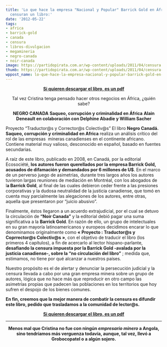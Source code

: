 ```yaml
---
title: 'Lo que hace la empresa "Nacional y Popular" Barrick Gold en África y como
  censuran un libro:'
date: '2012-05-22'
tags:
- africa
- barrick-gold
- canada
- censura
- libros-divulgacion
- megamineria
- negro-canada
- noir-canada
image: https://partidopirata.com.ar/wp-content/uploads/2011/04/censura.jpg
thumb: https://partidopirata.com.ar/wp-content/uploads/2011/04/censura-150x150.jpg
wppost_name: lo-que-hace-la-empresa-nacional-y-popular-barrick-gold-en-africa-y-como-censuran-un-libro
---
```


<p style="text-align: center;"><strong><a href="http://www.rebelion.org/docs/149755.pdf" target="_blank">Si quieren descargar el libro, es un pdf</a></strong></p>
<p style="text-align: center;">Tal vez Cristina tenga pensado hacer otros negocios en África, ¿quién sabe?</p>
<p style="text-align: center;"><strong> NEGRO CANADA</strong>
<strong> Saqueo, corrupción y criminalidad en África</strong>
<strong> Alain Deneault en colaboración con Delphine Abadie y William Sacher</strong></p>
Proyecto “Traductor@s y Corrector@s Colectiv@s”
El libro <strong>Negro Canadá. Saqueo, corrupción y criminalidad en Africa</strong> realiza un análisis crítico del rol de las empresas  mineras canadienses en el continente africano. Contiene material muy valioso, desconocido en español, basado en fuentes secundarias.

A raíz de este libro, publicado en 2008, en Canadá, por la editorial Ecosociété, <strong>los autores fueron querellados por la empresa Barrick Gold, acusados de difamación y demandados por 6 millones de U$</strong>. En el marco de un perverso juego de asimetrías, durante tres largos años los autores tuvieron largas reuniones de mediación en Montréal, con los abogados de l<strong>a Barrick Gold</strong>, al final de las cuales debieron ceder frente a las presiones corporativas y la dudosa neutralidad de la justicia canadiense, que tomó en cuenta muy parcialmente las alegaciones de los autores, entre otras, aquella que presentaron por “juicio abusivo”.

Finalmente, éstos llegaron a un acuerdo extrajudicial, por el cual se detuvo la circulación de <strong>“Noir Canada”</strong> y la editorial debió pagar una suma significativa a la <strong>Barrick Gold</strong>. En razón de ello, un grupo de intelectuales en su gran mayoría latinoamericanos y europeos decidimos encarar lo que denominamos originalmente como <strong>« Proyecto : Traductor@s y Coprrector@s Colectiv@s »</strong>, con el objetivo de traducir el libro (los primeros 4 capítulos), a fin de acercarlo al lector hispano-parlante, <strong>desafiando la censura impuesta por la Barrick Gold -avalada por la justicia canadiense-, sobre la “no circulación del libro”</strong> ; medida que, estimamos, no tiene por qué alcanzar a nuestros países.

Nuestro propósito es el de alertar y denunciar la persecución judicial y la censura llevada a cabo por una gran empresa minera sobre un grupo de autores, lógica que no hace más que reproducir en otro campo las asimetrías propias que padecen las poblaciones en los territorios que hoy sufren el despojo de los bienes comunes.

<strong>En fin, creemos que la mejor manera de combatir la censura es difundir este libro, pedido que trasladamos a la comunidad de lector@s.</strong>
<p style="text-align: center;"><strong><a href="http://www.rebelion.org/docs/149755.pdf" target="_blank">Si quieren descargar el libro, es un pdf</a>
</strong></p>


<hr />
<p style="text-align: center;"><strong>Menos mal que Cristina no fue con ningún <em>empresario minero</em> a Angola, sino tendríamos más verguenza todavía, aunque, tal vez, llevó a Grobocopatel o a algún sojero.</strong></p>
